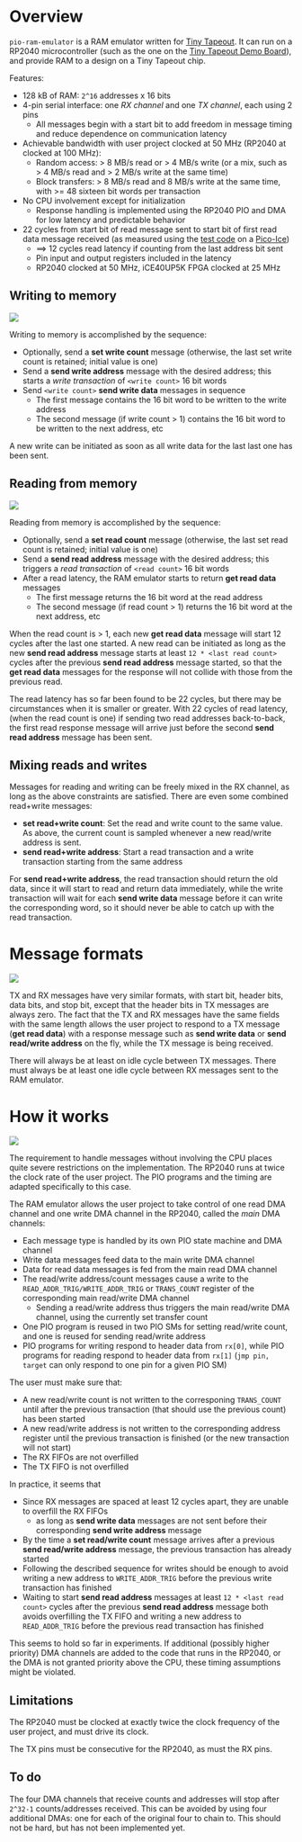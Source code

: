 Overview
========
`pio-ram-emulator` is a RAM emulator written for [Tiny Tapeout](https://tinytapeout.com/).
It can run on a RP2040 microcontroller (such as the one on the [Tiny Tapeout Demo Board](https://github.com/TinyTapeout/tt-demo-pcb)), and provide RAM to a design on a Tiny Tapeout chip.

Features:

- 128 kB of RAM: `2^16` addresses x 16 bits
- 4-pin serial interface: one _RX channel_ and one _TX channel_, each using 2 pins
	- All messages begin with a start bit to add freedom in message timing and reduce dependence on communication latency
- Achievable bandwidth with user project clocked at 50 MHz (RP2040 at clocked at 100 MHz):
	- Random access: > 8 MB/s read or > 4 MB/s write (or a mix, such as > 4 MB/s read and > 2 MB/s write at the same time)
	- Block transfers: > 8 MB/s read and 8 MB/s write at the same time, with >= 48 sixteen bit words per transaction
- No CPU involvement except for initialization
	- Response handling is implemented using the RP2040 PIO and DMA for low latency and predictable behavior
- 22 cycles from start bit of read message sent to start bit of first read data message received (as measured using the [test code](../pico-ice/ram-emu-test/) on a [Pico-Ice](https://pico-ice.tinyvision.ai/))
	- ==> 12 cycles read latency if counting from the last address bit sent
	- Pin input and output registers included in the latency
	- RP2040 clocked at 50 MHz, iCE40UP5K FPGA clocked at 25 MHz

Writing to memory
-----------------
![](writing.png)

Writing to memory is accomplished by the sequence:

- Optionally, send a **set write count** message (otherwise, the last set write count is retained; initial value is one)
- Send a **send write address** message with the desired address; this starts a _write transaction_ of `<write count>` 16 bit words
- Send `<write count>` **send write data** messages in sequence
	- The first message contains the 16 bit word to be written to the write address
	- The second message (if write count > 1) contains the 16 bit word to be written to the next address, etc

A new write can be initiated as soon as all write data for the last last one has been sent.

Reading from memory
-------------------
![](reading.png)

Reading from memory is accomplished by the sequence:

- Optionally, send a **set read count** message (otherwise, the last set read count is retained; initial value is one)
- Send a **send read address** message with the desired address; this triggers a _read transaction_ of `<read count>` 16 bit words
- After a read latency, the RAM emulator starts to return **get read data** messages
	- The first message returns the 16 bit word at the read address
	- The second message (if read count > 1) returns the 16 bit word at the next address, etc

When the read count is > 1, each new **get read data** message will start 12 cycles after the last one started.
A new read can be initiated as long as the new **send read address** message starts at least `12 * <last read count>` cycles after the previous **send read address** message started,
so that the **get read data** messages for the response will not collide with those from the previous read.

The read latency has so far been found to be 22 cycles, but there may be circumstances when it is smaller or greater.
With 22 cycles of read latency, (when the read count is one) if sending two read addresses back-to-back, the first read response message will arrive just before the second **send read address** message has been sent.

Mixing reads and writes
-----------------------
Messages for reading and writing can be freely mixed in the RX channel, as long as the above constraints are satisfied.
There are even some combined read+write messages:

- **set read+write count**: Set the read and write count to the same value. As above, the current count is sampled whenever a new read/write address is sent.
- **send read+write address**: Start a read transaction and a write transaction starting from the same address

For **send read+write address**, the read transaction should return the old data, since it will start to read and return data immediately, while the write transaction will wait for each **send write data** message before it can write the corresponding word, so it should never be able to catch up with the read transaction.

Message formats
===============
![](message-formats.png)

TX and RX messages have very similar formats, with start bit, header bits, data bits, and stop bit, except that the header bits in TX messages are always zero.
The fact that the TX and RX messages have the same fields with the same length allows the user project to respond to a TX message (**get read data**) with a response message such as **send write data** or **send read/write address** on the fly, while the TX message is being received.

There will always be at least on idle cycle between TX messages. There must always be at least one idle cycle between RX messages sent to the RAM emulator.

How it works
============
![](internals.png)

The requirement to handle messages without involving the CPU places quite severe restrictions on the implementation.
The RP2040 runs at twice the clock rate of the user project. The PIO programs and the timing are adapted specifically to this case.

The RAM emulator allows the user project to take control of one read DMA channel and one write DMA channel in the RP2040, called the _main_ DMA channels:

- Each message type is handled by its own PIO state machine and DMA channel
- Write data messages feed data to the main write DMA channel
- Data for read data messages is fed from the main read DMA channel
- The read/write address/count messages cause a write to the `READ_ADDR_TRIG/WRITE_ADDR_TRIG` or `TRANS_COUNT` register of the corresponding main read/write DMA channel
	- Sending a read/write address thus triggers the main read/write DMA channel, using the currently set transfer count
- One PIO program is reused in two PIO SMs for setting read/write count, and one is reused for sending read/write address
- PIO programs for writing respond to header data from `rx[0]`, while PIO programs for reading respond to header data from `rx[1]` (`jmp pin, target` can only respond to one pin for a given PIO SM)

The user must make sure that:

- A new read/write count is not written to the corresponing `TRANS_COUNT` until after the previous transaction (that should use the previous count) has been started
- A new read/write address is not written to the corresponding address register until the previous transaction is finished (or the new transaction will not start)
- The RX FIFOs are not overfilled
- The TX FIFO is not overfilled

In practice, it seems that

- Since RX messages are spaced at least 12 cycles apart, they are unable to overfill the RX FIFOs
	- as long as **send write data** messages are not sent before their corresponding **send write address** message
- By the time a **set read/write count** message arrives after a previous **send read/write address** message, the previous transaction has already started
- Following the described sequence for writes should be enough to avoid writing a new address to `WRITE_ADDR_TRIG` before the previous write transaction has finished
- Waiting to start **send read address** messages at least `12 * <last read count>` cycles after the previous **send read address** message both avoids overfilling the TX FIFO and writing a new address to `READ_ADDR_TRIG` before the previous read transaction has finished

This seems to hold so far in experiments. If additional (possibly higher priority) DMA channels are added to the code that runs in the RP2040, or the DMA is not granted priority above the CPU, these timing assumptions might be violated.

Limitations
-----------
The RP2040 must be clocked at exactly twice the clock frequency of the user project, and must drive its clock.

The TX pins must be consecutive for the RP2040, as must the RX pins.

To do
-----
The four DMA channels that receive counts and addresses will stop after `2^32-1` counts/addresses received.
This can be avoided by using four additional DMAs: one for each of the original four to chain to. This should not be hard, but has not been implemented yet.
